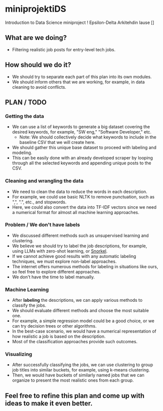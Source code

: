 # miniprojektiDS
Introduction to Data Science miniproject !
Epsilon-Delta 
Arkitehdin lause []


## What are we doing?
- Filtering realistic job posts for entry-level tech jobs.

## How should we do it?
- We should try to separate each part of this plan into its own modules.
- We should inform others that we are working, for example, in data cleaning to avoid conflicts.

## PLAN / TODO 

### Getting the data
- We can use a list of keywords to generate a big dataset covering the desired keywords, for example, "SW eng," "Software Developer," etc.
  - Note: We should collectively decide what keywords to include in the baseline CSV that we will create here. 
- We should gather this unique base dataset to proceed with labeling and modeling.
- This can be easily done with an already developed scraper by looping through all the selected keywords and appending unique posts to the CSV.

### Cleaning and wrangling the data
- We need to clean the data to reduce the words in each description.
- For example, we could use basic NLTK to remove punctuation, such as ",", ".", etc., and stopwords.
- Here, we could also convert the data into TF-IDF vectors since we need a numerical format for almost all machine learning approaches.

### Problem / We don't have labels
- We discussed different methods such as unsupervised learning and clustering.
- We believe we should try to label the job descriptions, for example, using LLMs with zero-shot learning, or [Snorkel](https://www.snorkel.org/use-cases/01-spam-tutorial).
- If we cannot achieve good results with any automatic labeling techniques, we must explore non-label approaches.
- The internet offers numerous methods for labeling in situations like ours, so feel free to explore different approaches.
- We don't have the time to label manually.

### Machine Learning
- After __labeling__ the descriptions, we can apply various methods to classify the jobs.
- We should evaluate different methods and choose the most suitable one.
- For example, a simple regression model could be a good choice, or we can try decision trees or other algorithms.
- In the best-case scenario, we would have a numerical representation of how realistic a job is based on the description.
- Most of the classification approaches provide such outcomes.

### Visualizing
- After successfully classifying the jobs, we can use clustering to group job titles into similar buckets, for example, using k-means clustering.
- Then, we would have buckets of similarly named jobs that we can organize to present the most realistic ones from each group.

## Feel free to refine this plan and come up with ideas to make it even better.
